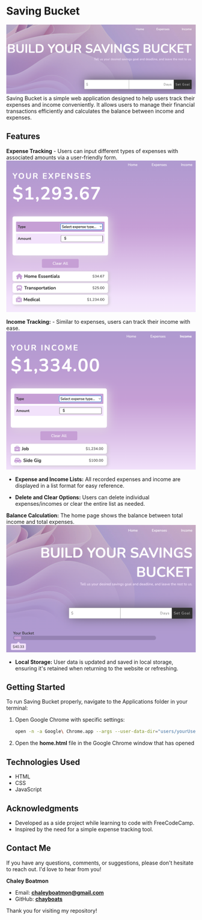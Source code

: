 # Saving Bucket
![Saving Bucket](saving-bucket.png)
Saving Bucket is a simple web application designed to help users track their expenses and income conveniently. It allows users to manage their financial transactions efficiently and calculates the balance between income and expenses.

## Features
**Expense Tracking** - Users can input different types of expenses with associated amounts via a user-friendly form.
![Expenses](expenses.png)

**Income Tracking:** - Similar to expenses, users can track their income with ease.
![Income](income.png)

- **Expense and Income Lists:** All recorded expenses and income are displayed in a list format for easy reference.

- **Delete and Clear Options:** Users can delete individual expenses/incomes or clear the entire list as needed.

**Balance Calculation:** The home page shows the balance between total income and total expenses.
![Home](home.png)

- **Local Storage:** User data is updated and saved in local storage, ensuring it's retained when returning to the website or refreshing.
  
## Getting Started

To run Saving Bucket properly, navigate to the Applications folder in your terminal:

1. Open Google Chrome with specific settings:

   ```bash
   open -n -a Google\ Chrome.app --args --user-data-dir="users/yourUserName/Applications" --disable-web-security
   ```
2. Open the **home.html** file in the Google Chrome window that has opened
## Technologies Used
- HTML
- CSS
- JavaScript

## Acknowledgments
- Developed as a side project while learning to code with FreeCodeCamp.
- Inspired by the need for a simple expense tracking tool.

## Contact Me
If you have any questions, comments, or suggestions, please don't hesitate to reach out. I'd love to hear from you!

**Chaley Boatmon**
- Email: **<u>chaleyboatmon@gmail.com</u>**
- GitHub: [<u>**chayboats**</u>](https://github.com/chayboats)

Thank you for visiting my repository!
